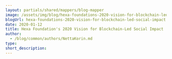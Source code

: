```yaml
---
layout: partials/shared/mappers/blog-mapper
image: /assets/img/blog/hexa-foundations-2020-vision-for-blockchain-led-social-impact/bg.jpg
blogUrl: hexa-foundations-2020-vision-for-blockchain-led-social-impact
date: 2020-01-12
title: Hexa Foundation's 2020 Vision for Blockchain-Led Social Impact
author:
  - /blog/common/authors/NettaKorin.md
type:
short_description:
---
```

